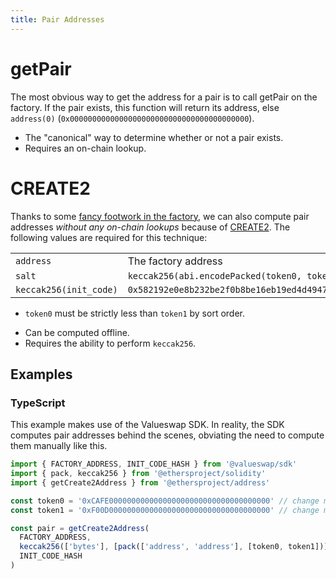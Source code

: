 ```yaml
---
title: Pair Addresses
---
```


# getPair

The most obvious way to get the address for a pair is to call <Link to='/docs/v2/smart-contracts/factory/#getpair'>getPair</Link> on the factory. If the pair exists, this function will return its address, else `address(0)` (`0x0000000000000000000000000000000000000000`).

- The "canonical" way to determine whether or not a pair exists.
- Requires an on-chain lookup.

# CREATE2

Thanks to some [fancy footwork in the factory](https://github.com/valuenetworklive2021/valueswap-v2-core/blob/master/contracts/ValueswapV2Factory.sol#L32), we can also compute pair addresses _without any on-chain lookups_ because of [CREATE2](https://eips.ethereum.org/EIPS/eip-1014). The following values are required for this technique:

|                        |                                                                                 |
| :--------------------- | :------------------------------------------------------------------------------ |
| `address`              | The <Link to='/docs/v2/smart-contracts/factory/#address'>factory address</Link> |
| `salt`                 | `keccak256(abi.encodePacked(token0, token1))`                                   |
| `keccak256(init_code)` | `0x582192e0e8b232be2f0b8be16eb19ed4d4947868baffd369ec116019ee2b8d37`            |

- `token0` must be strictly less than `token1` by sort order.

* Can be computed offline.
* Requires the ability to perform `keccak256`.

## Examples

### TypeScript

This example makes use of the <Link to='docs/v2/SDK/getting-started'>Valueswap SDK</Link>. In reality, the SDK computes pair addresses behind the scenes, obviating the need to compute them manually like this.

```typescript
import { FACTORY_ADDRESS, INIT_CODE_HASH } from '@valueswap/sdk'
import { pack, keccak256 } from '@ethersproject/solidity'
import { getCreate2Address } from '@ethersproject/address'

const token0 = '0xCAFE000000000000000000000000000000000000' // change me!
const token1 = '0xF00D000000000000000000000000000000000000' // change me!

const pair = getCreate2Address(
  FACTORY_ADDRESS,
  keccak256(['bytes'], [pack(['address', 'address'], [token0, token1])]),
  INIT_CODE_HASH
)
```
